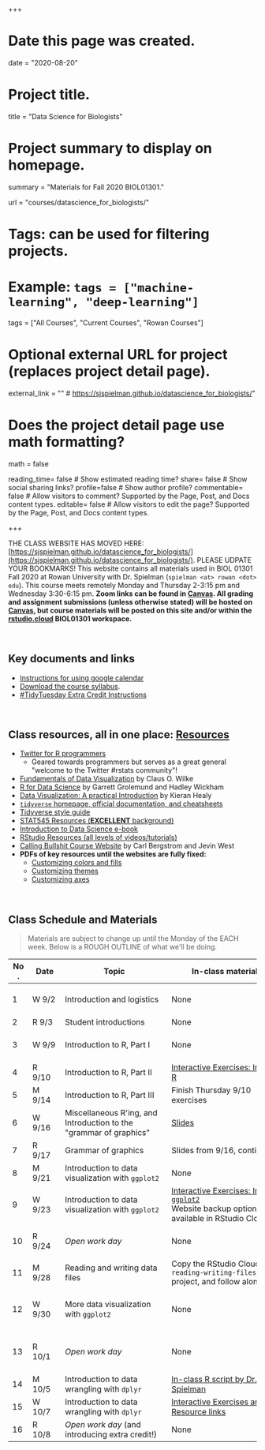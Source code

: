 +++
# Date this page was created.
date = "2020-08-20"


# Project title.
title = "Data Science for Biologists"

# Project summary to display on homepage.
summary = "Materials for Fall 2020 BIOL01301."

url = "courses/datascience_for_biologists/"

# Tags: can be used for filtering projects.
# Example: `tags = ["machine-learning", "deep-learning"]`
tags = ["All Courses", "Current Courses", "Rowan Courses"]

# Optional external URL for project (replaces project detail page).
external_link = "" # https://sjspielman.github.io/datascience_for_biologists/"

# Does the project detail page use math formatting?
math = false

reading_time= false  # Show estimated reading time?
share= false  # Show social sharing links?
profile=false  # Show author profile?
commentable= false  # Allow visitors to comment? Supported by the Page, Post, and Docs content types.
editable= false  # Allow visitors to edit the page? Supported by the Page, Post, and Docs content types.

+++

THE CLASS WEBSITE HAS MOVED HERE:  [https://sjspielman.github.io/datascience_for_biologists/](https://sjspielman.github.io/datascience_for_biologists/). PLEASE UDPATE YOUR BOOKMARKS!
This website contains all materials used in BIOL 01301 Fall 2020 at Rowan University with Dr. Spielman (`spielman <at> rowan <dot> edu`). This course meets remotely Monday and Thursday 2-3:15 pm and Wednesday 3:30-6:15 pm. **Zoom links can be found in [Canvas](https://rowan.instructure.com/). All grading and assignment submissions (unless otherwise stated) will be hosted on [Canvas](https://rowan.instructure.com/), but course materials will be posted on this site and/or within the [rstudio.cloud](https://rstudio.cloud) BIOL01301 workspace.**

<br>

## Key documents and links

+ [Instructions for using google calendar](./logistics/google_calendar_instructions_fall2020_DS.pdf)
+ [Download the course syllabus](./logistics/Fall2020_Spielman_Syllabus_DS.pdf).
+ [#TidyTuesday Extra Credit Instructions](https://github.com/sjspielman/datascience_for_biologists/blob/master/materials/tidytuesday_instructions.pdf)

<br>

## Class resources, all in one place: [Resources](http://htmlpreview.github.io/?https://github.com/sjspielman/datascience_for_biologists/blob/master/fall2020/resources.html)


+ [Twitter for R programmers](https://www.t4rstats.com/)
  + Geared towards programmers but serves as a great general "welcome to the Twitter #rstats community"! 
+ [Fundamentals of Data Visualization](https://clauswilke.com/dataviz) by Claus O. Wilke
+ [R for Data Science](https://r4ds.had.co.nz/) by Garrett Grolemund and Hadley Wickham
+ [Data Visualization: A practical Introduction](https://socviz.co/) by Kieran Healy
+ [`tidyverse` homepage, official documentation, and cheatsheets](https://www.tidyverse.org/)
+ [Tidyverse style guide](https://style.tidyverse.org/)
+ [STAT545 Resources (**EXCELLENT** background)](https://stat545.com/)
+ [Introduction to Data Science e-book](https://rafalab.github.io/dsbook/)
+ [RStudio Resources (all levels of videos/tutorials)](https://resources.rstudio.com/)
+ [Calling Bullshit Course Website](https://callingbullshit.org/) by Carl Bergstrom and Jevin West
+ **PDFs of key resources until the websites are fully fixed:**
    + [Customizing colors and fills](https://github.com/sjspielman/datascience_for_biologists/blob/master/fall2020/tutorials/color_fill_scales.pdf)
    + [Customizing themes](https://github.com/sjspielman/datascience_for_biologists/blob/master/fall2020/tutorials/themes.pdf)
    + [Customizing axes](https://github.com/sjspielman/datascience_for_biologists/blob/master/fall2020/tutorials/axes.pdf)

<br> 

## Class Schedule and Materials

> Materials are subject to change up until the Monday of the EACH week. Below is a ROUGH OUTLINE of what we'll be doing. 


| <div style="width:25px">No.</div> | <div style="width:50px">Date</div> |<div style="width:200px">Topic</div> | <div style="width:225px">In-class materials</div>  | <div style="width:275px">Recommended Background</div>  | <div style="width:300px">Assignment</div>  
------|----------|--------------------------------------------------|-----------------------------|---------------------|-----------------
1     | W 9/2   | Introduction and logistics | None | None | **Assigned:** Fill out the class survey (link on Canvas) **TODAY** if you have not yet done so
2     | R 9/3   | Student introductions | None | None | None 
3     | W 9/9   | Introduction to R, Part I| None | [Introduction to R Tutorial](http://htmlpreview.github.io/?https://github.com/sjspielman/datascience_for_biologists/blob/master/fall2020/tutorials/introduction_to_R.html) | **["Assignment: Introduction to R"](https://raw.githubusercontent.com/sjspielman/datascience_for_biologists/master/fall2020/assignments/hw1.R) due Wednesday 9/16/20 by 3:00 pm to Canvas** 
4     | R 9/10  | Introduction to R, Part II | [Interactive Exercises: Intro to R](https://rowanbiosci.shinyapps.io/intro_R/) | Same as W 9/9 | None
5     | M 9/14  | Introduction to R, Part III | Finish Thursday 9/10 exercises| None | None
6     | W 9/16  | Miscellaneous R'ing, and Introduction to the "grammar of graphics" | [Slides](https://github.com/sjspielman/datascience_for_biologists/raw/master/fall2020/slides/introduction_to_principles_dataviz.pdf) | *Chapters 1-5* from [Fundamentals of Data Visualization](https://clauswilke.com/dataviz) |  **[Assignment #2](http://htmlpreview.github.io/?https://github.com/sjspielman/datascience_for_biologists/blob/master/fall2020/assignments/hw2/hw2_instructions.html) due Wednesday 9/23/20 by 3:00 pm to Canvas**
7     | R 9/17  | Grammar of graphics | Slides from 9/16, continued | None | None <!-- **Assigned:** "Grammar of graphics" due TBD --><!--Sunday 9/21/20 by 11:59 pm to Canvas-->
8     | M 9/21  | Introduction to data visualization with `ggplot2` | None | None | None
9     | W 9/23  | Introduction to data visualization with `ggplot2` | [Interactive Exercises: Intro to `ggplot2`](https://rowanbiosci.shinyapps.io/intro_ggplot/) <br> Website backup option is available in RStudio Cloud  | None | None
10    | R 9/24  | *Open work day* | None | None |  **Assignment #3 R script due Thursday 10/1/20 by 12:01 pm (noon) to Canvas.** [Link to instructions](http://htmlpreview.github.io/?https://github.com/sjspielman/datascience_for_biologists/blob/master/fall2020/assignments/hw3/hw3_plots_to_recreate.html)
11    | M 9/28  | Reading and writing data files | Copy the RStudio Cloud `reading-writing-files` project, and follow along | ["Data Import" chapter from R4DS](https://r4ds.had.co.nz/data-import.html)| None
12    | W 9/30  | More data visualization with `ggplot2` | None | [Background: Customizing colors and fills](http://htmlpreview.github.io/?https://github.com/sjspielman/datascience_for_biologists/blob/master/fall2020/tutorials/color_fill_scales.html) <br> [Background: Customizing themes](http://htmlpreview.github.io/?https://github.com/sjspielman/datascience_for_biologists/blob/master/fall2020/tutorials/themes.html) <br> [Background: Customizing axes](http://htmlpreview.github.io/?https://github.com/sjspielman/datascience_for_biologists/blob/master/fall2020/tutorials/axes.html)  | None
13    | R 10/1  | *Open work day* | None | None | **Assignment #4 R script due Thursday 10/8/20 by 12:01 pm (noon) to Canvas.** [Link to instructions](http://htmlpreview.github.io/?https://github.com/sjspielman/datascience_for_biologists/blob/master/fall2020/assignments/hw4/hw4_instructions.html) [Instructions PDF](https://github.com/sjspielman/datascience_for_biologists/raw/master/fall2020/assignments/hw4/hw4_instructions.pdf)
14 | M 10/5 | Introduction to data wrangling with `dplyr` | [In-class R script by Dr. Spielman](https://raw.githubusercontent.com/sjspielman/datascience_for_biologists/master/fall2020/inclass/class_notes_10-5-20.R) | [Tidyverse style guide](https://style.tidyverse.org/) | None
15 | W 10/7 | Introduction to data wrangling with `dplyr` | [Interactive Exercises and Resource links](https://rowanbiosci.shinyapps.io/intro_dplyr/) | None | None
16 | R 10/8 | *Open work day* (and introducing extra credit!) | None | None | Assignment TBD


